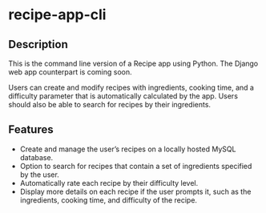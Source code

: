 # recipe-app-cli

## Description
This is the command line version of a Recipe app using Python. The Django web app counterpart is coming soon.

Users can create and modify recipes with ingredients, cooking time, and a difficulty parameter that is automatically calculated by the app. Users should also be able to search for recipes by their ingredients.

## Features
- Create and manage the user’s recipes on a locally hosted MySQL database.
- Option to search for recipes that contain a set of ingredients specified by the user.
- Automatically rate each recipe by their difficulty level.
- Display more details on each recipe if the user prompts it, such as the ingredients, cooking time, and difficulty of the recipe.